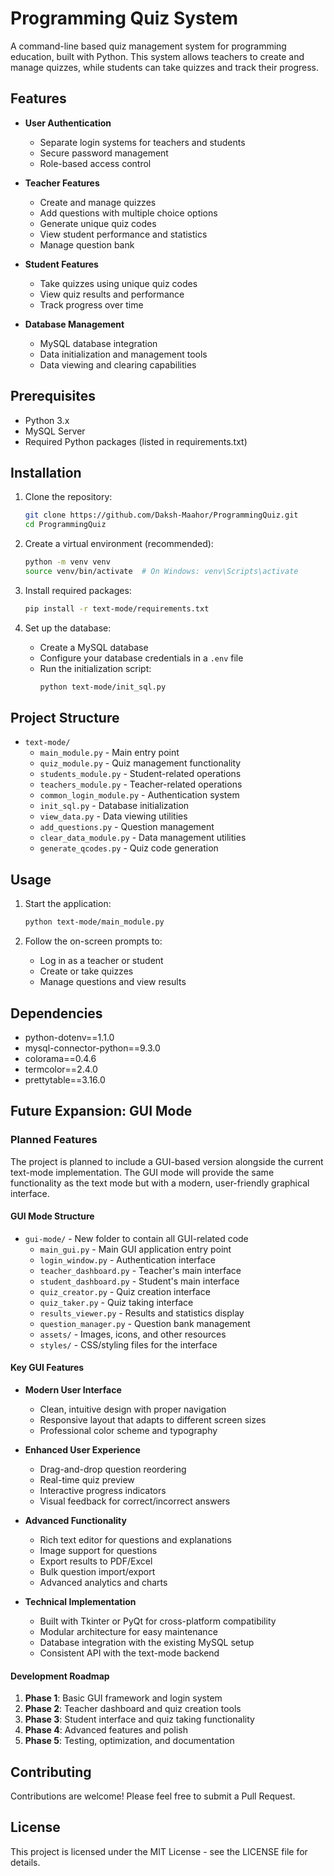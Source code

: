 # Programming Quiz System

A command-line based quiz management system for programming education, built with Python. This system allows teachers to create and manage quizzes, while students can take quizzes and track their progress.

## Features

- **User Authentication**
  - Separate login systems for teachers and students
  - Secure password management
  - Role-based access control

- **Teacher Features**
  - Create and manage quizzes
  - Add questions with multiple choice options
  - Generate unique quiz codes
  - View student performance and statistics
  - Manage question bank

- **Student Features**
  - Take quizzes using unique quiz codes
  - View quiz results and performance
  - Track progress over time

- **Database Management**
  - MySQL database integration
  - Data initialization and management tools
  - Data viewing and clearing capabilities

## Prerequisites

- Python 3.x
- MySQL Server
- Required Python packages (listed in requirements.txt)

## Installation

1. Clone the repository:
   ```bash
   git clone https://github.com/Daksh-Maahor/ProgrammingQuiz.git
   cd ProgrammingQuiz
   ```

2. Create a virtual environment (recommended):
   ```bash
   python -m venv venv
   source venv/bin/activate  # On Windows: venv\Scripts\activate
   ```

3. Install required packages:
   ```bash
   pip install -r text-mode/requirements.txt
   ```

4. Set up the database:
   - Create a MySQL database
   - Configure your database credentials in a `.env` file
   - Run the initialization script:
     ```bash
     python text-mode/init_sql.py
     ```

## Project Structure

- `text-mode/`
  - `main_module.py` - Main entry point
  - `quiz_module.py` - Quiz management functionality
  - `students_module.py` - Student-related operations
  - `teachers_module.py` - Teacher-related operations
  - `common_login_module.py` - Authentication system
  - `init_sql.py` - Database initialization
  - `view_data.py` - Data viewing utilities
  - `add_questions.py` - Question management
  - `clear_data_module.py` - Data management utilities
  - `generate_qcodes.py` - Quiz code generation

## Usage

1. Start the application:
   ```bash
   python text-mode/main_module.py
   ```

2. Follow the on-screen prompts to:
   - Log in as a teacher or student
   - Create or take quizzes
   - Manage questions and view results

## Dependencies

- python-dotenv==1.1.0
- mysql-connector-python==9.3.0
- colorama==0.4.6
- termcolor==2.4.0
- prettytable==3.16.0

## Future Expansion: GUI Mode

### Planned Features

The project is planned to include a GUI-based version alongside the current text-mode implementation. The GUI mode will provide the same functionality as the text mode but with a modern, user-friendly graphical interface.

#### GUI Mode Structure
- `gui-mode/` - New folder to contain all GUI-related code
  - `main_gui.py` - Main GUI application entry point
  - `login_window.py` - Authentication interface
  - `teacher_dashboard.py` - Teacher's main interface
  - `student_dashboard.py` - Student's main interface
  - `quiz_creator.py` - Quiz creation interface
  - `quiz_taker.py` - Quiz taking interface
  - `results_viewer.py` - Results and statistics display
  - `question_manager.py` - Question bank management
  - `assets/` - Images, icons, and other resources
  - `styles/` - CSS/styling files for the interface

#### Key GUI Features
- **Modern User Interface**
  - Clean, intuitive design with proper navigation
  - Responsive layout that adapts to different screen sizes
  - Professional color scheme and typography

- **Enhanced User Experience**
  - Drag-and-drop question reordering
  - Real-time quiz preview
  - Interactive progress indicators
  - Visual feedback for correct/incorrect answers

- **Advanced Functionality**
  - Rich text editor for questions and explanations
  - Image support for questions
  - Export results to PDF/Excel
  - Bulk question import/export
  - Advanced analytics and charts

- **Technical Implementation**
  - Built with Tkinter or PyQt for cross-platform compatibility
  - Modular architecture for easy maintenance
  - Database integration with the existing MySQL setup
  - Consistent API with the text-mode backend

#### Development Roadmap
1. **Phase 1**: Basic GUI framework and login system
2. **Phase 2**: Teacher dashboard and quiz creation tools
3. **Phase 3**: Student interface and quiz taking functionality
4. **Phase 4**: Advanced features and polish
5. **Phase 5**: Testing, optimization, and documentation

## Contributing

Contributions are welcome! Please feel free to submit a Pull Request.

## License

This project is licensed under the MIT License - see the LICENSE file for details. 
